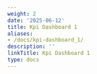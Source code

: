 ```yaml
---
weight: 2
date: '2025-06-12'
title: Kpi Dashboard 1
aliases:
- /docs/kpi-dashboard_1/
description: ''
linkTitle: Kpi Dashboard 1
type: docs
---
```


